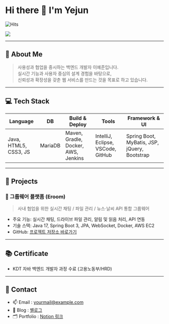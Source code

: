 # Hi there 👋 I'm Yejun

![Hits](https://hits.seeyoufarm.com/api/count/incr/badge.svg?url=https%3A%2F%2Fgithub.com%2Fdevyej8753&count_bg=%2379C83D&title_bg=%23555555&icon=github.svg&icon_color=%23E7E7E7&title=Visitors&edge_flat=false)


<img src="https://capsule-render.vercel.app/api?type=venom&color=timeAuto&height=300&section=header&text=안녕하세요%20이예준입니다.&fontSize=60" />

---

## 👋 About Me
> 사용성과 협업을 중시하는 백엔드 개발자 이예준입니다.  
> 실시간 기능과 사용자 중심의 설계 경험을 바탕으로,  
> 신뢰성과 확장성을 갖춘 웹 서비스를 만드는 것을 목표로 하고 있습니다.

---

## 💻 Tech Stack

| Language | DB | Build & Deploy | Tools | Framework & UI |
|----------|----|----------------|-------|----------------|
| Java, HTML5, CSS3, JS | MariaDB | Maven, Gradle, Docker, AWS, Jenkins | IntelliJ, Eclipse, VSCode, GitHub | Spring Boot, MyBatis, JSP, jQuery, Bootstrap |

---

## 📌 Projects

### 💼 그룹웨어 플랫폼 (Eroom)
> 사내 협업을 위한 실시간 채팅 / 파일 관리 / 뉴스·날씨 API 통합 그룹웨어

- 주요 기능: 실시간 채팅, 드라이브 파일 관리, 알림 및 읽음 처리, API 연동
- 기술 스택: Java 17, Spring Boot 3, JPA, WebSocket, Docker, AWS EC2
- GitHub: [프로젝트 저장소 바로가기](https://github.com/hsjeondev/eroom)

---

## 📚 Certificate

- KDT 자바 백엔드 개발자 과정 수료 (고용노동부/HRD)

---

## 🔗 Contact

- 📫 Email : yourmail@example.com  
- 📌 Blog : [벨로그](https://velog.io/@yourvelog)  
- 🗂️ Portfolio : [Notion 링크](https://notion.so/yourportfolio)

